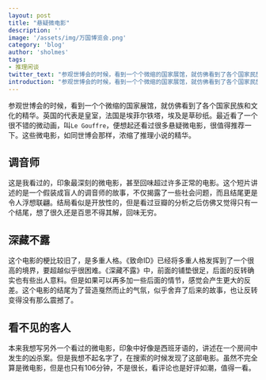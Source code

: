 ```yaml
---
layout: post
title: "悬疑微电影"
description: ''
image: '/assets/img/万国博览会.png'
category: 'blog'
author: 'sholmes'
tags:
- 推理闲谈
twitter_text: "参观世博会的时候，看到一个个微缩的国家展馆，就仿佛看到了各个国家民族和文化的精华。"
introduction: "参观世博会的时候，看到一个个微缩的国家展馆，就仿佛看到了各个国家民族和文化的精华。"
---
```


参观世博会的时候，看到一个个微缩的国家展馆，就仿佛看到了各个国家民族和文化的精华。英国的代表是皇室，法国是埃菲尔铁塔，埃及是草砂纸。最近看了一个很不错的微动画，叫`Le Gouffre`，便想起还看过很多悬疑微电影，很值得推荐一下。这些微电影，如同世博会那样，浓缩了推理小说的精华。

## 调音师

这是我看过的，印象最深刻的微电影，甚至回味超过许多正常的电影。这个短片讲述的是一个假装成盲人的调音师的故事，不仅揭露了一些社会问题，而且结尾更是令人浮想联翩。结局看似是开放性的，但是看过豆瓣的分析之后仿佛又觉得只有一个结尾，想了很久还是百思不得其解，回味无穷。

## 深藏不露

这个电影的梗比较旧了，是多重人格。《致命ID》已经将多重人格发挥到了一个很高的境界，要超越似乎很困难。《深藏不露》中，前面的铺垫很足，后面的反转确实也有些出人意料。但是如果可以再多加一些后面的情节，感觉会产生更大的反差。这个电影的结尾为了营造戛然而止的气氛，似乎舍弃了后来的故事，也让反转变得没有那么震撼了。

## 看不见的客人

本来我想写另外一个看过的微电影，印象中好像是西班牙语的，讲述在一个房间中发生的凶杀案。但是我想不起名字了，在搜索的时候发现了这部电影。虽然不完全算是微电影，但是也只有106分钟，不是很长，看评论也是好评如潮，值得一看。
